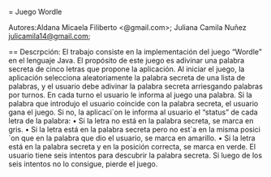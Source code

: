 = Juego Wordle

Autores:Aldana Micaela Filiberto <@gmail.com>; Juliana Camila Nuñez <julicamila14@gmail.com>;

== Descrpción:
 El trabajo consiste en la implementación del  juego “Wordle” en el lenguaje Java.
 El propósito de este juego es adivinar una palabra secreta de cinco letras que propone la aplicación. Al iniciar
el juego, la aplicación selecciona aleatoriamente la palabra secreta de una lista de palabras, y
el usuario debe adivinar la palabra secreta arriesgando palabras por turnos.
En cada turno el usuario le informa al juego una palabra. Si la palabra que introdujo el usuario coincide
con la palabra secreta, el usuario gana el juego. Si no, la aplicaci´on le informa al usuario el
“status” de cada letra de la palabra:
• Si la letra no está en la palabra secreta, se marca en gris.
• Si la letra está en la palabra secreta pero no est´a en la misma posici´on que en la palabra
que dio el usuario, se marca en amarillo.
• Si la letra está en la palabra secreta y en la posición correcta, se marca en verde.
El usuario tiene seis intentos para descubrir la palabra secreta. Si luego de los seis intentos
no lo consigue, pierde el juego.
